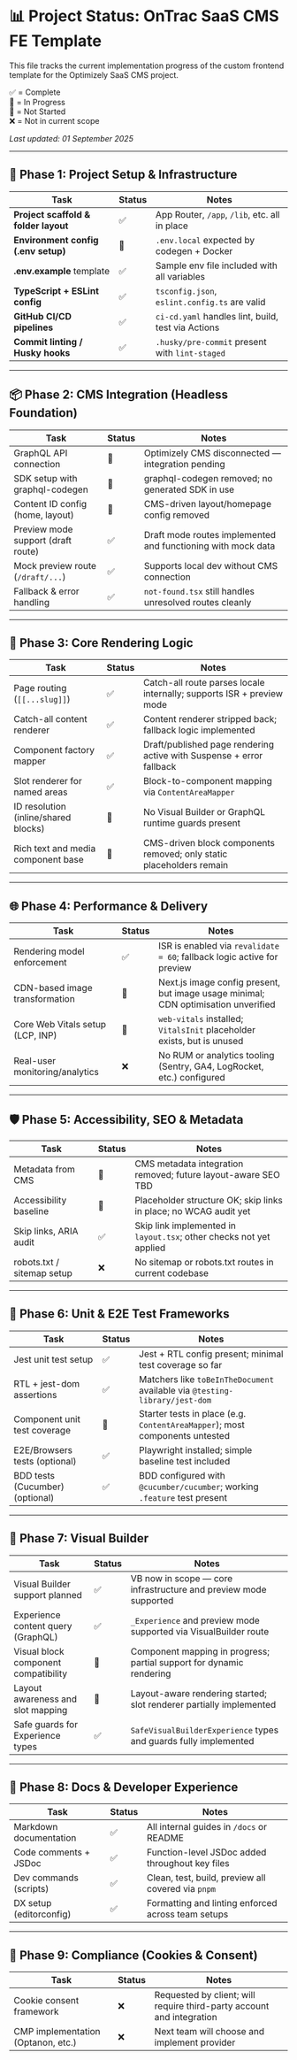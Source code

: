 # 📊 Project Status: OnTrac SaaS CMS FE Template

This file tracks the current implementation progress of the custom frontend template for the Optimizely SaaS CMS project.

✅ = Complete  
🔄 = In Progress  
🔲 = Not Started  
❌ = Not in current scope

_Last updated: 01 September 2025_

---

## 🧱 Phase 1: Project Setup & Infrastructure

| Task                                 | Status | Notes                                              |
| ------------------------------------ | ------ | -------------------------------------------------- |
| **Project scaffold & folder layout** | ✅     | App Router, `/app`, `/lib`, etc. all in place      |
| **Environment config (.env setup)**  | 🔄     | `.env.local` expected by codegen + Docker          |
| **.env.example** template            | ✅     | Sample env file included with all variables        |
| **TypeScript + ESLint config**       | ✅     | `tsconfig.json`, `eslint.config.ts` are valid      |
| **GitHub CI/CD pipelines**           | ✅     | `ci-cd.yaml` handles lint, build, test via Actions |
| **Commit linting / Husky hooks**     | ✅     | `.husky/pre-commit` present with `lint-staged`     |

---

## 📦 Phase 2: CMS Integration (Headless Foundation)

| Task                               | Status | Notes                                                        |
| ---------------------------------- | ------ | ------------------------------------------------------------ |
| GraphQL API connection             | 🔲     | Optimizely CMS disconnected — integration pending            |
| SDK setup with graphql-codegen     | 🔲     | graphql-codegen removed; no generated SDK in use             |
| Content ID config (home, layout)   | 🔲     | CMS-driven layout/homepage config removed                    |
| Preview mode support (draft route) | ✅     | Draft mode routes implemented and functioning with mock data |
| Mock preview route (`/draft/...`)  | ✅     | Supports local dev without CMS connection                    |
| Fallback & error handling          | ✅     | `not-found.tsx` still handles unresolved routes cleanly      |

---

## 🧱 Phase 3: Core Rendering Logic

| Task                                 | Status | Notes                                                                 |
| ------------------------------------ | ------ | --------------------------------------------------------------------- |
| Page routing (`[[...slug]]`)         | ✅     | Catch-all route parses locale internally; supports ISR + preview mode |
| Catch-all content renderer           | ✅     | Content renderer stripped back; fallback logic implemented            |
| Component factory mapper             | ✅     | Draft/published page rendering active with Suspense + error fallback  |
| Slot renderer for named areas        | ✅     | Block-to-component mapping via `ContentAreaMapper`                    |
| ID resolution (inline/shared blocks) | 🔲     | No Visual Builder or GraphQL runtime guards present                   |
| Rich text and media component base   | 🔲     | CMS-driven block components removed; only static placeholders remain  |

---

## 🌐 Phase 4: Performance & Delivery

| Task                             | Status | Notes                                                                              |
| -------------------------------- | ------ | ---------------------------------------------------------------------------------- |
| Rendering model enforcement      | ✅     | ISR is enabled via `revalidate = 60`; fallback logic active for preview            |
| CDN-based image transformation   | 🔄     | Next.js image config present, but image usage minimal; CDN optimisation unverified |
| Core Web Vitals setup (LCP, INP) | 🔄     | `web-vitals` installed; `VitalsInit` placeholder exists, but is unused             |
| Real-user monitoring/analytics   | ❌     | No RUM or analytics tooling (Sentry, GA4, LogRocket, etc.) configured              |

---

## 🛡️ Phase 5: Accessibility, SEO & Metadata

| Task                       | Status | Notes                                                               |
| -------------------------- | ------ | ------------------------------------------------------------------- |
| Metadata from CMS          | 🔲     | CMS metadata integration removed; future layout-aware SEO TBD       |
| Accessibility baseline     | 🔄     | Placeholder structure OK; skip links in place; no WCAG audit yet    |
| Skip links, ARIA audit     | ✅     | Skip link implemented in `layout.tsx`; other checks not yet applied |
| robots.txt / sitemap setup | ❌     | No sitemap or robots.txt routes in current codebase                 |

---

## 🧪 Phase 6: Unit & E2E Test Frameworks

| Task                            | Status | Notes                                                                       |
| ------------------------------- | ------ | --------------------------------------------------------------------------- |
| Jest unit test setup            | ✅     | Jest + RTL config present; minimal test coverage so far                     |
| RTL + jest-dom assertions       | ✅     | Matchers like `toBeInTheDocument` available via `@testing-library/jest-dom` |
| Component unit test coverage    | 🔄     | Starter tests in place (e.g. `ContentAreaMapper`); most components untested |
| E2E/Browsers tests (optional)   | ✅     | Playwright installed; simple baseline test included                         |
| BDD tests (Cucumber) (optional) | ✅     | BDD configured with `@cucumber/cucumber`; working `.feature` test present   |

---

## 🧱 Phase 7: Visual Builder

| Task                                 | Status | Notes                                                                |
| ------------------------------------ | ------ | -------------------------------------------------------------------- |
| Visual Builder support planned       | ✅     | VB now in scope — core infrastructure and preview mode supported     |
| Experience content query (GraphQL)   | ✅     | `_Experience` and preview mode supported via VisualBuilder route     |
| Visual block component compatibility | 🔄     | Component mapping in progress; partial support for dynamic rendering |
| Layout awareness and slot mapping    | 🔄     | Layout-aware rendering started; slot renderer partially implemented  |
| Safe guards for Experience types     | ✅     | `SafeVisualBuilderExperience` types and guards fully implemented     |

---

## 📁 Phase 8: Docs & Developer Experience

| Task                    | Status | Notes                                              |
| ----------------------- | ------ | -------------------------------------------------- |
| Markdown documentation  | ✅     | All internal guides in `/docs` or README           |
| Code comments + JSDoc   | ✅     | Function-level JSDoc added throughout key files    |
| Dev commands (scripts)  | ✅     | Clean, test, build, preview all covered via `pnpm` |
| DX setup (editorconfig) | ✅     | Formatting and linting enforced across team setups |

---

## 🍪 Phase 9: Compliance (Cookies & Consent)

| Task                               | Status | Notes                                                                 |
| ---------------------------------- | ------ | --------------------------------------------------------------------- |
| Cookie consent framework           | ❌     | Requested by client; will require third-party account and integration |
| CMP implementation (Optanon, etc.) | ❌     | Next team will choose and implement provider                          |
